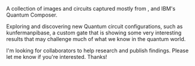 A collection of images and circuits captured mostly from , and IBM's Quantum Composer.

Exploring and discovering new Quantum circuit configurations, such as kunfermanpibase, a custom gate that is showing some very interesting results that may challenge much of what we know in the quantum world.

I'm looking for collaborators to help research and publish findings. Please let me know if you're interested. Thanks!
